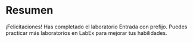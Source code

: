 # Resumen

¡Felicitaciones! Has completado el laboratorio Entrada con prefijo. Puedes practicar más laboratorios en LabEx para mejorar tus habilidades.
